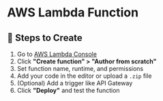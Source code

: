 # AWS Lambda Function

## 🚀 Steps to Create

1. Go to [AWS Lambda Console](https://console.aws.amazon.com/lambda/)
2. Click **"Create function" > "Author from scratch"**
3. Set function name, runtime, and permissions
4. Add your code in the editor or upload a `.zip` file
5. (Optional) Add a trigger like API Gateway
6. Click **"Deploy"** and test the function


